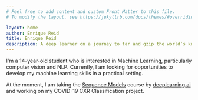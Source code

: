 ```yaml
---
# Feel free to add content and custom Front Matter to this file.
# To modify the layout, see https://jekyllrb.com/docs/themes/#overriding-theme-defaults

layout: home
author: Enrique Reid
title: Enrique Reid
description: A deep learner on a journey to tar and gzip the world’s knowledge into my brain.
---
```


I'm a 14-year-old student who is interested in Machine Learning, particularly computer vision and NLP. Currently, I am looking for opportunities to develop my machine learning skills in a practical setting.

At the moment, I am taking the [Sequence Models](https://www.coursera.org/learn/nlp-sequence-models) course by [deeplearning.ai](https://www.deeplearning.ai/) and working on my COVID-19 CXR Classification project.
